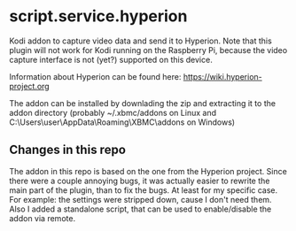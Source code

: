 script.service.hyperion
=======================

Kodi addon to capture video data and send it to Hyperion. Note that this plugin will not work for Kodi running on the Raspberry Pi, because the video capture interface is not (yet?) supported on this device.

Information about Hyperion can be found here: https://wiki.hyperion-project.org

The addon can be installed by downlading the zip and extracting it to the addon directory (probably ~/.xbmc/addons on Linux and C:\Users\user\AppData\Roaming\XBMC\addons on Windows)


Changes in this repo
--------------------

The addon in this repo is based on the one from the Hyperion project. Since there were a couple annoying bugs, it was actually easier to rewrite the main part of the plugin, than to fix the bugs. At least for my specific case. For example: the settings were stripped down, cause I don't need them. Also I added a standalone script, that can be used to enable/disable the addon via remote.
